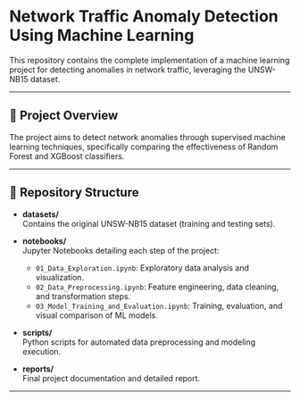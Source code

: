 # Network Traffic Anomaly Detection Using Machine Learning

This repository contains the complete implementation of a machine learning project for detecting anomalies in network traffic, leveraging the UNSW-NB15 dataset.

---

## 📌 Project Overview

The project aims to detect network anomalies through supervised machine learning techniques, specifically comparing the effectiveness of Random Forest and XGBoost classifiers.

---

## 📂 Repository Structure

- **datasets/**  
  Contains the original UNSW-NB15 dataset (training and testing sets).

- **notebooks/**  
  Jupyter Notebooks detailing each step of the project:
  - `01_Data_Exploration.ipynb`: Exploratory data analysis and visualization.
  - `02_Data_Preprocessing.ipynb`: Feature engineering, data cleaning, and transformation steps.
  - `03_Model_Training_and_Evaluation.ipynb`: Training, evaluation, and visual comparison of ML models.

- **scripts/**  
  Python scripts for automated data preprocessing and modeling execution.

- **reports/**  
  Final project documentation and detailed report.

---
